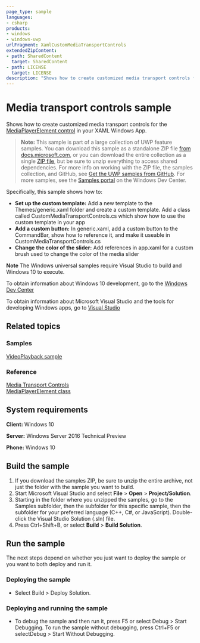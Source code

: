 ```yaml
---
page_type: sample
languages:
- csharp
products:
- windows
- windows-uwp
urlFragment: XamlCustomMediaTransportControls
extendedZipContent:
- path: SharedContent
  target: SharedContent
- path: LICENSE
  target: LICENSE
description: "Shows how to create customized media transport controls for the MediaPlayerElement control in your XAML Windows App."
---
```


<!---
  category: AudioVideoAndCamera
  samplefwlink: http://go.microsoft.com/fwlink/p/?LinkId=620023
--->

# Media transport controls sample

Shows how to create customized media transport controls for the [MediaPlayerElement control](https://msdn.microsoft.com/library/windows/apps/windows.ui.xaml.controls.mediaplayerelement.aspx) 
in your XAML Windows App.

> **Note:** This sample is part of a large collection of UWP feature samples. 
> You can download this sample as a standalone ZIP file
> [from docs.microsoft.com](https://docs.microsoft.com/samples/microsoft/windows-universal-samples/xamlcustommediatransportcontrols/),
> or you can download the entire collection as a single
> [ZIP file](https://github.com/Microsoft/Windows-universal-samples/archive/master.zip), but be 
> sure to unzip everything to access shared dependencies. For more info on working with the ZIP file, 
> the samples collection, and GitHub, see [Get the UWP samples from GitHub](https://aka.ms/ovu2uq). 
> For more samples, see the [Samples portal](https://aka.ms/winsamples) on the Windows Dev Center. 

Specifically, this sample shows how to:

- **Set up the custom template:** Add a new template to the Themes/generic.xaml folder and create a custom template. Add a class called CustomMediaTransportControls.cs 
which show how to use the custom template in your app
- **Add a custom button:** In generic.xaml, add a custom button to the CommandBar, show how to reference it, and make it useable in CustomMediaTransportControls.cs
- **Change the color of the slider:** Add references in app.xaml for a custom brush used to change the color of the media slider

**Note** The Windows universal samples require Visual Studio to build and Windows 10 to execute.
 
To obtain information about Windows 10 development, go to the [Windows Dev Center](http://go.microsoft.com/fwlink/?LinkID=532421)

To obtain information about Microsoft Visual Studio and the tools for developing Windows apps, go to [Visual Studio](http://go.microsoft.com/fwlink/?LinkID=532422)

## Related topics

### Samples

[VideoPlayback sample](/Samples/VideoPlayback)  

### Reference

[Media Transport Controls](https://msdn.microsoft.com/library/windows/apps/windows.ui.xaml.controls.mediatransportcontrols.aspx)  
[MediaPlayerElement class](https://msdn.microsoft.com/library/windows/apps/windows.ui.xaml.controls.mediaplayerelement.aspx)  

## System requirements

**Client:** Windows 10

**Server:** Windows Server 2016 Technical Preview

**Phone:**  Windows 10

## Build the sample

1. If you download the samples ZIP, be sure to unzip the entire archive, not just the folder with the sample you want to build. 
2. Start Microsoft Visual Studio and select **File** \> **Open** \> **Project/Solution**.
3. Starting in the folder where you unzipped the samples, go to the Samples subfolder, then the subfolder for this specific sample, then the subfolder for your preferred language (C++, C#, or JavaScript). Double-click the Visual Studio Solution (.sln) file.
4. Press Ctrl+Shift+B, or select **Build** \> **Build Solution**.

## Run the sample

The next steps depend on whether you just want to deploy the sample or you want to both deploy and run it.

### Deploying the sample

- Select Build > Deploy Solution. 

### Deploying and running the sample

- To debug the sample and then run it, press F5 or select Debug >  Start Debugging. To run the sample without debugging, press Ctrl+F5 or selectDebug > Start Without Debugging. 
